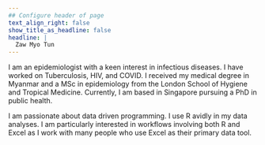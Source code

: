 ```yaml
---
## Configure header of page
text_align_right: false
show_title_as_headline: false
headline: |
  Zaw Myo Tun
---
```


<!-- this is a subheadline -->
I am an epidemiologist with a keen interest in infectious diseases. I have worked on Tuberculosis, HIV, and COVID. I received my medical degree in Myanmar and a MSc in epidemiology from the London School of Hygiene and Tropical Medicine. Currently, I am based in Singapore pursuing a PhD in public health.

I am passionate about data driven programming. I use R avidly in my data analyses. I am particularly interested in workflows involving both R and Excel as I work with many people who use Excel as their primary data tool.     

